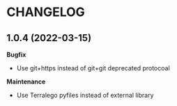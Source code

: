 CHANGELOG
=========

1.0.4 (2022-03-15)
-----------------------

**Bugfix**

 * Use git+https instead of git+git deprecated protocoal

**Maintenance**

 * Use Terralego pyfiles instead of external library
